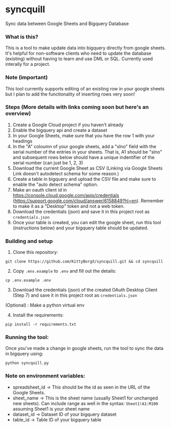 # syncquill
Sync data between Google Sheets and Bigquery Database

### What is this? 
This is a tool to make update data into bigquery directly from google sheets. It's helpful for non-software clients who need to update the database (existing) without having to learn and use DML or SQL. Currently used interally for a project.

### Note (important)

This tool currently supports editing of an existing row in your google sheets but I plan to add the functionality of inserting rows very soon!


### Steps (More details with links coming soon but here's an overview)

1. Create a Google Cloud project if you haven't already
2. Enable the bigquery api and create a dataset
3. In your Google Sheets, make sure that you have the row 1 with your headings
4. In the "A" coloumn of your google sheets, add a "slno" field with the serial number of the entries in your sheets. That is, A1 should be "slno" and subsequent rows below should have a unique indentifier of the serial number (can just be 1, 2, 3)
5. Download the current Google Sheet as CSV (Linking via Google Sheets Link doesn't autodetect schema for some reason.)
6. Create a table in bigquery and upload the CSV file and make sure to enable the "auto detect schema" option.
7. Make an oauth client id in https://console.cloud.google.com/apis/credentials (https://support.google.com/cloud/answer/6158849?hl=en). Remember to make it as a "Desktop" token and not a web token.
8. Download the credentials (json) and save it in this project root as `credentials.json`
7. Once your table is created, you can edit the google sheet, run this tool (instructions below) and your bigquery table should be updated. 

### Building and setup

1. Clone this repository: 
```
git clone https://github.com/KittyBorgX/syncquill.git && cd syncquill
```

2. Copy `.env.example` to `.env` and fill out the details:
```
cp .env.example .env
```

3. Download the credentials (json) of the created OAuth Desktop Client (Step 7) and save it in this project root as `credentials.json`

(Optional) : Make a python virtual env 

4. Install the requirements: 
```
pip install -r requirements.txt
```

### Running the tool:

Once you've made a change in google sheets, run the tool to sync the data in bigquery using:
```
python syncquill.py
```

### Note on environment variables: 
- spreadsheet_id -> This should be the id as seen in the URL of the Google Sheets. 
- sheet_name -> This is the sheet name (usually Sheet1 for unchanged new sheets). Can include range as well in the syntax: `Sheet1!A1:M100` assuming Sheet1 is your sheet name
- dataset_id -> Dataset ID of your bigquery dataset
- table_id -> Table ID of your bigquery table